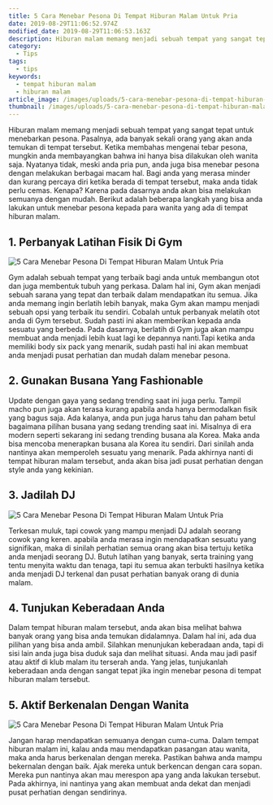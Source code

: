 ```yaml
---
title: 5 Cara Menebar Pesona Di Tempat Hiburan Malam Untuk Pria
date: 2019-08-29T11:06:52.974Z
modified_date: 2019-08-29T11:06:53.163Z
description: Hiburan malam memang menjadi sebuah tempat yang sangat tepat untuk menebarkan pesona. Pasalnya, ada banyak sekali orang yang akan anda temukan.
category:
  - Tips
tags:
  - tips
keywords:
  - tempat hiburan malam
  - hiburan malam
article_image: /images/uploads/5-cara-menebar-pesona-di-tempat-hiburan-malam-untuk-pria-1.jpg
thumbnail: /images/uploads/5-cara-menebar-pesona-di-tempat-hiburan-malam-untuk-pria-1-017.jpg
---
```

Hiburan malam memang menjadi sebuah tempat yang sangat tepat untuk menebarkan pesona. Pasalnya, ada banyak sekali orang yang akan anda temukan di tempat tersebut. Ketika membahas mengenai tebar pesona, mungkin anda membayangkan bahwa ini hanya bisa dilakukan oleh wanita saja. Nyatanya tidak, meski anda pria pun, anda juga bisa menebar pesona dengan melakukan berbagai macam hal. Bagi anda yang merasa minder dan kurang percaya diri ketika berada di tempat tersebut, maka anda tidak perlu cemas. Kenapa? Karena pada dasarnya anda akan bisa melakukan semuanya dengan mudah. Berikut adalah beberapa langkah yang bisa anda lakukan untuk menebar pesona kepada para wanita yang ada di tempat hiburan malam.



## 1. Perbanyak Latihan Fisik Di Gym

![5 Cara Menebar Pesona Di Tempat Hiburan Malam Untuk Pria](https://res.cloudinary.com/kodai/image/upload/v1567113288/dm/0/5-cara-menebar-pesona-di-tempat-hiburan-malam-untuk-pria-1.jpg)

Gym adalah sebuah tempat yang terbaik bagi anda untuk membangun otot dan juga membentuk tubuh yang perkasa. Dalam hal ini, Gym akan menjadi sebuah sarana yang tepat dan terbaik dalam mendapatkan itu semua. Jika anda memang ingin berlatih lebih banyak, maka Gym akan mampu menjadi sebuah opsi yang terbaik itu sendiri. Cobalah untuk perbanyak melatih otot anda di Gym tersebut. Sudah pasti ini akan memberikan kepada anda sesuatu yang berbeda. Pada dasarnya, berlatih di Gym juga akan mampu membuat anda menjadi lebih kuat lagi ke depannya nanti.Tapi ketika anda memiliki body six pack yang menarik, sudah pasti hal ini akan membuat anda menjadi pusat perhatian dan mudah dalam menebar pesona.



## 2. Gunakan Busana Yang Fashionable

Update dengan gaya yang sedang trending saat ini juga perlu. Tampil macho pun juga akan terasa kurang apabila anda hanya bermodalkan fisik yang bagus saja. Ada kalanya, anda pun juga harus tahu dan paham betul bagaimana pilihan busana yang sedang trending saat ini. Misalnya di era modern seperti sekarang ini sedang trending busana ala Korea. Maka anda bisa mencoba menerapkan busana ala Korea itu sendiri. Dari sinilah anda nantinya akan memperoleh sesuatu yang menarik. Pada akhirnya nanti di tempat hiburan malam tersebut, anda akan bisa jadi pusat perhatian dengan style anda yang kekinian.



## 3. Jadilah DJ

![5 Cara Menebar Pesona Di Tempat Hiburan Malam Untuk Pria](https://res.cloudinary.com/kodai/image/upload/v1567113288/dm/0/5-cara-menebar-pesona-di-tempat-hiburan-malam-untuk-pria-3.jpg)

Terkesan muluk, tapi cowok yang mampu menjadi DJ adalah seorang cowok yang keren. apabila anda merasa ingin mendapatkan sesuatu yang signifikan, maka di sinilah perhatian semua orang akan bisa tertuju ketika anda menjadi seorang DJ. Butuh latihan yang banyak, serta training yang tentu menyita waktu dan tenaga, tapi itu semua akan terbukti hasilnya ketika anda menjadi DJ terkenal dan pusat perhatian banyak orang di dunia malam.



## 4. Tunjukan Keberadaan Anda

Dalam tempat hiburan malam tersebut, anda akan bisa melihat bahwa banyak orang yang bisa anda temukan didalamnya. Dalam hal ini, ada dua pilihan yang bisa anda ambil. Silahkan menunjukan keberadaan anda, tapi di sisi lain anda juga bisa duduk saja dan melihat situasi. Anda mau jadi pasif atau aktif di klub malam itu terserah anda. Yang jelas, tunjukanlah keberadaan anda dengan sangat tepat jika ingin menebar pesona di tempat hiburan malam tersebut.



## 5. Aktif Berkenalan Dengan Wanita

![5 Cara Menebar Pesona Di Tempat Hiburan Malam Untuk Pria](https://res.cloudinary.com/kodai/image/upload/v1567113288/dm/0/5-cara-menebar-pesona-di-tempat-hiburan-malam-untuk-pria-2.jpg)

Jangan harap mendapatkan semuanya dengan cuma-cuma. Dalam tempat hiburan malam ini, kalau anda mau mendapatkan pasangan atau wanita, maka anda harus berkenalan dengan mereka. Pastikan bahwa anda mampu bekernalan dengan baik. Ajak mereka untuk berkencan dengan cara sopan. Mereka pun nantinya akan mau merespon apa yang anda lakukan tersebut. Pada akhirnya, ini nantinya yang akan membuat anda dekat dan menjadi pusat perhatian dengan sendirinya.
